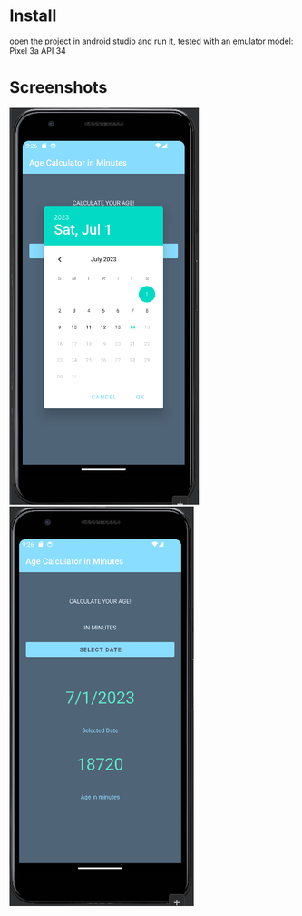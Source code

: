 # Install

open the project in android studio and run it, tested with an emulator model: Pixel 3a API 34

# Screenshots

![Mobile App with a datepicker opened](./screenshot-0.png "Screenshot 0")
![Mobile App showing the amount of minutes from the last day picked](./screenshot-1.png "Screenshot 1")
